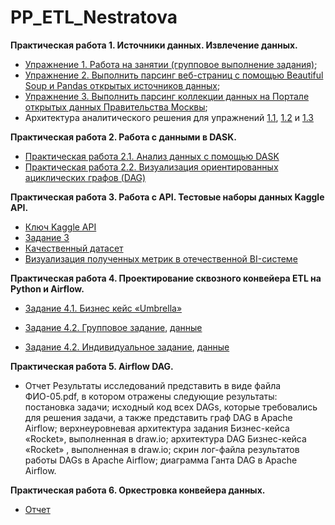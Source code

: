 # PP_ETL_Nestratova
**Практическая работа 1. Источники данных. Извлечение данных.**

- [Упражнение 1. Работа на занятии (групповое выполнение задания)](https://github.com/nestratovaam/PP_ETL_Nestratova/blob/main/PR_1/%D0%9F%D0%A0_1_%D1%83%D0%BF%D1%80_1_%D0%9D%D0%B5%D1%81%D1%82%D1%80%D0%B0%D1%82%D0%BE%D0%B2%D0%B0.ipynb);  
- [Упражнение 2. Выполнить парсинг веб-страниц с помощью Beautiful Soup и Pandas открытых источников данных](https://github.com/nestratovaam/PP_ETL_Nestratova/blob/main/PR_1/%D0%9F%D0%A0_1_%D1%83%D0%BF%D1%80_2_%D0%9D%D0%B5%D1%81%D1%82%D1%80%D0%B0%D1%82%D0%BE%D0%B2%D0%B0.ipynb);
- [Упражнение 3. Выполнить парсинг коллекции данных на Портале открытых данных Правительства Москвы](https://github.com/nestratovaam/PP_ETL_Nestratova/blob/main/PR_1/%D0%9F%D0%A0_1_%D1%83%D0%BF%D1%80_3_%D0%9D%D0%B5%D1%81%D1%82%D1%80%D0%B0%D1%82%D0%BE%D0%B2%D0%B0.ipynb);
- Архитектура аналитического решения для упражнений [1.1](https://github.com/nestratovaam/PP_ETL_Nestratova/blob/main/PR_1/%D0%9F%D0%A0_1_%D1%83%D0%BF%D1%80_3_%D0%9D%D0%B5%D1%81%D1%82%D1%80%D0%B0%D1%82%D0%BE%D0%B2%D0%B0.ipynb), [1.2](https://github.com/nestratovaam/PP_ETL_Nestratova/blob/main/PR_1/%D0%9F%D1%80_1_2%D0%90%D1%80%D1%85%D0%B8%D1%82%D0%B5%D0%BA%D1%82%D1%83%D1%80%D0%B0_%D0%9D%D0%B5%D1%81%D1%82%D1%80%D0%B0%D1%82%D0%BE%D0%B2%D0%B0.png) и [1.3](https://github.com/nestratovaam/PP_ETL_Nestratova/blob/main/PR_1/%D0%9F%D1%80_1_3%D0%90%D1%80%D1%85%D0%B8%D1%82%D0%B5%D0%BA%D1%82%D1%83%D1%80%D0%B0_%D0%9D%D0%B5%D1%81%D1%82%D1%80%D0%B0%D1%82%D0%BE%D0%B2%D0%B0.png)
  
**Практическая работа 2. Работа с данными в DASK.**
  - [Практическая работа 2.1. Анализ данных с помощью DASK](https://github.com/nestratovaam/PP_ETL_Nestratova/blob/main/PR_2/%D0%9F%D0%A0_2_%D0%9D%D0%B5%D1%81%D1%82%D1%80%D0%B0%D1%82%D0%BE%D0%B2%D0%B0.ipynb)
  - [Практическая работа 2.2. Визуализация ориентированных ациклических графов (DAG)](https://github.com/nestratovaam/PP_ETL_Nestratova/blob/main/PR_2/mydask.png)

**Практическая работа 3. Работа с API. Тестовые наборы данных Kaggle API.**

  - [Ключ Kaggle API](https://github.com/nestratovaam/PP_ETL_Nestratova/blob/main/PR3/kaggle.json)
  - [Задание 3](https://github.com/nestratovaam/PP_ETL_Nestratova/blob/main/PR3/%D0%9F%D0%A03_%D0%9D%D0%B5%D1%81%D1%82%D1%80%D0%B0%D1%82%D0%BE%D0%B2%D0%B0.ipynb)
  - [Качественный датасет](https://github.com/nestratovaam/PP_ETL_Nestratova/blob/main/PR3/clear.xlsx)
  - [Визуализация полученных метрик в отечественной BI-системе](https://datalens.yandex/dl4o9m4qksai1)


**Практическая работа 4. Проектирование сквозного конвейера ETL на Python и Airflow.**

  - [Задание 4.1. Бизнес кейс «Umbrella»](https://github.com/nestratovaam/PP_ETL_Nestratova/blob/main/PR_4/%D0%9D%D0%B5%D1%81%D1%82%D1%80%D0%B0%D1%82%D0%BE%D0%B2%D0%B0%D0%90%D0%9C-4.pdf)


  - [Задание 4.2. Групповое задание](https://github.com/nestratovaam/PP_ETL_Nestratova/blob/main/PR_4/%D0%9D%D0%B5%D1%81%D1%82%D1%80%D0%B0%D1%82%D0%BE%D0%B2%D0%B0_%D0%9F%D0%A04_2_%D0%BF%D1%80%D0%B8%D0%BC%D0%B5%D1%80.ipynb), [данные](https://github.com/nestratovaam/PP_ETL_Nestratova/blob/main/PR_4/crypto_markets.csv)
  - [Задание 4.2. Индивидуальное задание](https://github.com/nestratovaam/PP_ETL_Nestratova/blob/main/PR_4/%D0%9D%D0%B5%D1%81%D1%82%D1%80%D0%B0%D1%82%D0%BE%D0%B2%D0%B0_%D0%9F%D0%A04_2.ipynb), [данные](https://github.com/nestratovaam/PP_ETL_Nestratova/blob/main/PR_4/clear.csv) 


**Практическая работа 5. Airflow DAG.**

  - Отчет
Результаты исследований представить в виде файла ФИО-05.pdf, в котором отражены следующие результаты:
постановка задачи;
исходный код всех DAGs, которые требовались для решения задачи, а также представить граф DAG в Apache Airflow;
верхнеуровневая архитектура задания Бизнес-кейса «Rocket», выполненная в draw.io;
архитектура DAG Бизнес-кейса «Rocket» , выполненная в draw.io;
скрин лог-файла результатов работы DAGs в Apache Airflow;
диаграмма Ганта DAG в Apache Airflow.

**Практическая работа 6. Оркестровка конвейера данных.**

  - [Отчет](https://github.com/nestratovaam/PP_ETL_Nestratova/tree/main/PR_6)
